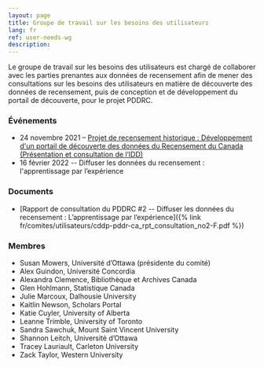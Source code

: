 ```yaml
---
layout: page
title: Groupe de travail sur les besoins des utilisateurs
lang: fr
ref: user-needs-wg
description:
---
```

Le groupe de travail sur les besoins des utilisateurs est chargé de collaborer avec les parties prenantes aux données de recensement afin de mener des consultations sur les besoins des utilisateurs en matière de découverte des données de recensement, puis de conception et de développement du portail de découverte, pour le projet PDDRC.

### Événements

- 24 novembre 2021 – [Projet de recensement historique : Développement d'un portail de découverte des données du Recensement du Canada (Présentation et consultation de l’IDD)](https://dli-training.github.io/2021/fr/1-historical/)
- 16 février 2022 -- Diffuser les données du recensement : l'apprentissage par l’expérience

### Documents

- [Rapport de consultation du PDDRC \#2 -- Diffuser les données du recensement : L’apprentissage par l’expérience]({% link fr/comites/utilisateurs/cddp-pddr-ca_rpt_consultation_no2-F.pdf %})

### Membres

- Susan Mowers, Université d’Ottawa (présidente du comité)
- Alex Guindon, Université Concordia
- Alexandra Clemence, Bibliothèque et Archives Canada
- Glen Hohlmann, Statistique Canada
- Julie Marcoux, Dalhousie University
- Kaitlin Newson, Scholars Portal
- Katie Cuyler, University of Alberta
- Leanne Trimble, University of Toronto
- Sandra Sawchuk, Mount Saint Vincent University
- Shannon Leitch, Université d’Ottawa
- Tracey Lauriault, Carleton University
- Zack Taylor, Western University
